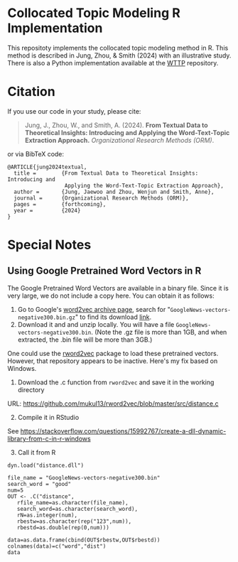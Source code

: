 # Collocated Topic Modeling R Implementation

This repositoty implements the collocated topic modeling method in R. This method is described in Jung, Zhou, & Smith (2024) with an illustrative study. There is also a Python implementation available at the [WTTP](https://github.com/wzhou7/WTTP) repository.


# Citation

If you use our code in your study, please cite:

> Jung, J., Zhou, W., and Smith, A. (2024). **From Textual Data to Theoretical Insights: Introducing and Applying the Word-Text-Topic Extraction Approach.** *Organizational Research Methods (ORM)*.

or via BibTeX code:

```
@ARTICLE{jung2024textual,
  title =        {From Textual Data to Theoretical Insights: Introducing and
                  Applying the Word-Text-Topic Extraction Approach},
  author =       {Jung, Jaewoo and Zhou, Wenjun and Smith, Anne},
  journal =      {Organizational Research Methods (ORM)},
  pages =        {forthcoming},
  year =         {2024}
}
```


# Special Notes

## Using Google Pretrained Word Vectors in R

The Google Pretrained Word Vectors are available in a binary file. Since it is very large, we do not include a copy here. You can obtain it as follows:

1. Go to Google's [word2vec archive page](https://code.google.com/archive/p/word2vec/), search for "`GoogleNews-vectors-negative300.bin.gz`" to find its download [link](https://drive.google.com/file/d/0B7XkCwpI5KDYNlNUTTlSS21pQmM/edit?usp=sharing).
2. Download it and and unzip locally. You will have a file `GoogleNews-vectors-negative300.bin`. (Note the .gz file is more than 1GB, and when extracted, the .bin file will be more than 3GB.)

One could use the [rword2vec](https://github.com/mukul13/rword2vec) package to load these pretrained vectors. However, that repository appears to be inactive. Here's my fix based on Windows.

1. Download the .c function from `rword2vec` and save it in the working directory

URL: https://github.com/mukul13/rword2vec/blob/master/src/distance.c 

2. Compile it in RStudio

See https://stackoverflow.com/questions/15992767/create-a-dll-dynamic-library-from-c-in-r-windows

3. Call it from R

```
dyn.load("distance.dll")

file_name = "GoogleNews-vectors-negative300.bin"
search_word = "good"
num=5
OUT <- .C("distance",
   rfile_name=as.character(file_name),
   search_word=as.character(search_word),
   rN=as.integer(num),
   rbestw=as.character(rep("123",num)),
   rbestd=as.double(rep(0,num)))

data=as.data.frame(cbind(OUT$rbestw,OUT$rbestd))
colnames(data)=c("word","dist")
data
```
